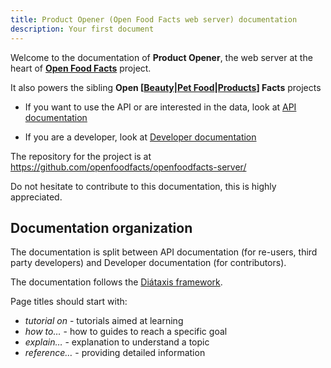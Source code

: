 ```yaml
---
title: Product Opener (Open Food Facts web server) documentation
description: Your first document
---
```


<!-- # Product Opener (Open Food Facts web server) documentation -->

Welcome to the documentation of **Product Opener**, the web server at the heart of **[Open Food Facts](https://world.openfoodfacts.org/)** project. 

It also powers the sibling **Open \[[Beauty](https://world.openbeautyfacts.org/)|[Pet Food](https://world.openpetfoodfacts.org/)|[Products](https://world.openproductsfacts.org/)\] Facts** projects

* If you want to use the API or are interested in the data, look at [API documentation](api/index.md)

* If you are a developer, look at [Developer documentation](dev/index.md)

The repository for the project is at https://github.com/openfoodfacts/openfoodfacts-server/

Do not hesitate to contribute to this documentation, this is highly appreciated.

## Documentation organization

The documentation is split between API documentation (for re-users, third party developers) and Developer documentation (for contributors).

The documentation follows the [Diátaxis framework](https://diataxis.fr/).

Page titles should start with:
* *tutorial on* - tutorials aimed at learning
* *how to…* - how to guides to reach a specific goal
* *explain…* - explanation to understand a topic
* *reference…* - providing detailed information
